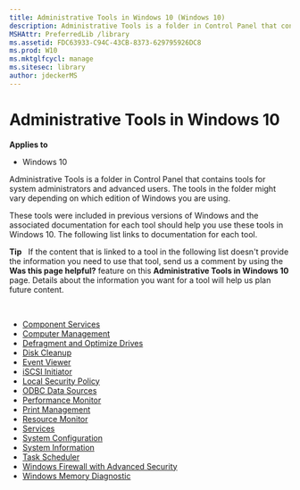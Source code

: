 ```yaml
---
title: Administrative Tools in Windows 10 (Windows 10)
description: Administrative Tools is a folder in Control Panel that contains tools for system administrators and advanced users.
MSHAttr: PreferredLib /library
ms.assetid: FDC63933-C94C-43CB-8373-629795926DC8
ms.prod: W10
ms.mktglfcycl: manage
ms.sitesec: library
author: jdeckerMS
---
```


# Administrative Tools in Windows 10


**Applies to**

-   Windows 10

Administrative Tools is a folder in Control Panel that contains tools for system administrators and advanced users. The tools in the folder might vary depending on which edition of Windows you are using.

These tools were included in previous versions of Windows and the associated documentation for each tool should help you use these tools in Windows 10. The following list links to documentation for each tool.

**Tip**  
If the content that is linked to a tool in the following list doesn't provide the information you need to use that tool, send us a comment by using the **Was this page helpful?** feature on this **Administrative Tools in Windows 10** page. Details about the information you want for a tool will help us plan future content.

 

-   [Component Services]( http://go.microsoft.com/fwlink/p/?LinkId=708489)
-   [Computer Management](http://go.microsoft.com/fwlink/p/?LinkId=708490)
-   [Defragment and Optimize Drives](http://go.microsoft.com/fwlink/p/?LinkId=708488)
-   [Disk Cleanup](http://go.microsoft.com/fwlink/p/?LinkID=698648)
-   [Event Viewer](http://go.microsoft.com/fwlink/p/?LinkId=708491)
-   [iSCSI Initiator](http://go.microsoft.com/fwlink/p/?LinkId=708492)
-   [Local Security Policy](http://go.microsoft.com/fwlink/p/?LinkId=708493)
-   [ODBC Data Sources]( http://go.microsoft.com/fwlink/p/?LinkId=708494)
-   [Performance Monitor](http://go.microsoft.com/fwlink/p/?LinkId=708495)
-   [Print Management](http://go.microsoft.com/fwlink/p/?LinkId=708496)
-   [Resource Monitor](http://go.microsoft.com/fwlink/p/?LinkId=708497)
-   [Services](http://go.microsoft.com/fwlink/p/?LinkId=708498)
-   [System Configuration](http://go.microsoft.com/fwlink/p/?LinkId=708499)
-   [System Information]( http://go.microsoft.com/fwlink/p/?LinkId=708500)
-   [Task Scheduler](http://go.microsoft.com/fwlink/p/?LinkId=708501)
-   [Windows Firewall with Advanced Security](http://go.microsoft.com/fwlink/p/?LinkId=708503)
-   [Windows Memory Diagnostic]( http://go.microsoft.com/fwlink/p/?LinkId=708507)

 

 





